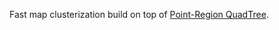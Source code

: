 Fast map clusterization build on top of [Point-Region QuadTree](http://en.wikipedia.org/wiki/Quadtree).


